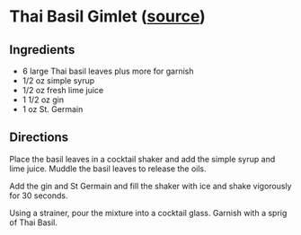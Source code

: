 # Thai Basil Gimlet ([source](https://nerdswithknives.com/thai-basil-gimlet/))

## Ingredients

* 6 large Thai basil leaves plus more for garnish
* 1/2 oz simple syrup
* 1/2 oz fresh lime juice
* 1 1/2 oz gin
* 1 oz St. Germain

## Directions

Place the basil leaves in a cocktail shaker and add the simple syrup and lime juice.
Muddle the basil leaves to release the oils.

Add the gin and St Germain and fill the shaker with ice and shake vigorously for 30 seconds.

Using a strainer, pour the mixture into a cocktail glass.
Garnish with a sprig of Thai Basil.
